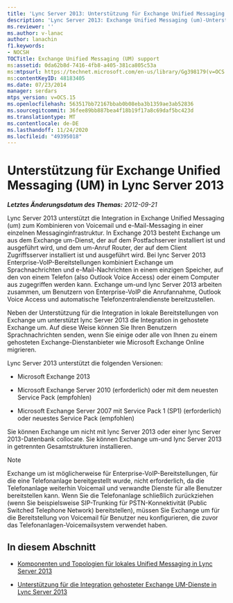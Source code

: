 ```yaml
---
title: 'Lync Server 2013: Unterstützung für Exchange Unified Messaging (UM)'
description: 'Lync Server 2013: Exchange Unified Messaging (um)-Unterstützung.'
ms.reviewer: ''
ms.author: v-lanac
author: lanachin
f1.keywords:
- NOCSH
TOCTitle: Exchange Unified Messaging (UM) support
ms:assetid: 0da62b8d-7416-4fb8-a405-381ca805c53a
ms:mtpsurl: https://technet.microsoft.com/en-us/library/Gg398179(v=OCS.15)
ms:contentKeyID: 48183405
ms.date: 07/23/2014
manager: serdars
mtps_version: v=OCS.15
ms.openlocfilehash: 563517bb72167bbab0b08eba3b1359ae3ab52836
ms.sourcegitcommit: 36fee89bb887bea4f18b19f17a8c69daf5bc423d
ms.translationtype: MT
ms.contentlocale: de-DE
ms.lasthandoff: 11/24/2020
ms.locfileid: "49395018"
---
```

# <a name="exchange-unified-messaging-um-support-in-lync-server-2013"></a>Unterstützung für Exchange Unified Messaging (UM) in Lync Server 2013

<div data-xmlns="http://www.w3.org/1999/xhtml">

<div class="topic" data-xmlns="http://www.w3.org/1999/xhtml" data-msxsl="urn:schemas-microsoft-com:xslt" data-cs="https://msdn.microsoft.com/">

<div data-asp="https://msdn2.microsoft.com/asp">



</div>

<div id="mainSection">

<div id="mainBody">

<span> </span>

_**Letztes Änderungsdatum des Themas:** 2012-09-21_

Lync Server 2013 unterstützt die Integration in Exchange Unified Messaging (um) zum Kombinieren von Voicemail und e-Mail-Messaging in einer einzelnen Messaginginfrastruktur. In Exchange 2013 besteht Exchange um aus dem Exchange um-Dienst, der auf dem Postfachserver installiert ist und ausgeführt wird, und dem um-Anruf Router, der auf dem Client Zugriffsserver installiert ist und ausgeführt wird. Bei lync Server 2013 Enterprise-VoIP-Bereitstellungen kombiniert Exchange um Sprachnachrichten und e-Mail-Nachrichten in einem einzigen Speicher, auf den von einem Telefon (also Outlook Voice Access) oder einem Computer aus zugegriffen werden kann. Exchange um-und lync Server 2013 arbeiten zusammen, um Benutzern von Enterprise-VoIP die Anrufannahme, Outlook Voice Access und automatische Telefonzentralendienste bereitzustellen.

Neben der Unterstützung für die Integration in lokale Bereitstellungen von Exchange um unterstützt lync Server 2013 die Integration in gehostete Exchange um. Auf diese Weise können Sie Ihren Benutzern Sprachnachrichten senden, wenn Sie einige oder alle von Ihnen zu einem gehosteten Exchange-Dienstanbieter wie Microsoft Exchange Online migrieren.

Lync Server 2013 unterstützt die folgenden Versionen:

  - Microsoft Exchange 2013

  - Microsoft Exchange Server 2010 (erforderlich) oder mit dem neuesten Service Pack (empfohlen)

  - Microsoft Exchange Server 2007 mit Service Pack 1 (SP1) (erforderlich) oder neuestes Service Pack (empfohlen)

Sie können Exchange um nicht mit lync Server 2013 oder einer lync Server 2013-Datenbank collocate. Sie können Exchange um-und lync Server 2013 in getrennten Gesamtstrukturen installieren.

<div>


> [!NOTE]  
> Exchange um ist möglicherweise für Enterprise-VoIP-Bereitstellungen, für die eine Telefonanlage bereitgestellt wurde, nicht erforderlich, da die Telefonanlage weiterhin Voicemail und verwandte Dienste für alle Benutzer bereitstellen kann. Wenn Sie die Telefonanlage schließlich zurückziehen (wenn Sie beispielsweise SIP-Trunking für PSTN-Konnektivität (Public Switched Telephone Network) bereitstellen), müssen Sie Exchange um für die Bereitstellung von Voicemail für Benutzer neu konfigurieren, die zuvor das Telefonanlagen-Voicemailsystem verwendet haben.



</div>

<div>

## <a name="in-this-section"></a>In diesem Abschnitt

  - [Komponenten und Topologien für lokales Unified Messaging in Lync Server 2013](lync-server-2013-components-and-topologies-for-on-premises-unified-messaging.md)

  - [Unterstützung für die Integration gehosteter Exchange UM-Dienste in Lync Server 2013](lync-server-2013-support-for-hosted-exchange-um-integration.md)

</div>

</div>

<span> </span>

</div>

</div>

</div>

